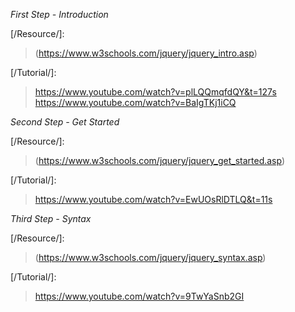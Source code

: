 *First Step - Introduction*

[/Resource/]:
> (https://www.w3schools.com/jquery/jquery_intro.asp)

[/Tutorial/]:
> https://www.youtube.com/watch?v=plLQQmqfdQY&t=127s
> https://www.youtube.com/watch?v=BaIgTKj1iCQ

*Second Step - Get Started*

[/Resource/]:
> (https://www.w3schools.com/jquery/jquery_get_started.asp)

[/Tutorial/]:
> https://www.youtube.com/watch?v=EwUOsRlDTLQ&t=11s

*Third Step - Syntax*

[/Resource/]:
> (https://www.w3schools.com/jquery/jquery_syntax.asp)

[/Tutorial/]:
> https://www.youtube.com/watch?v=9TwYaSnb2GI